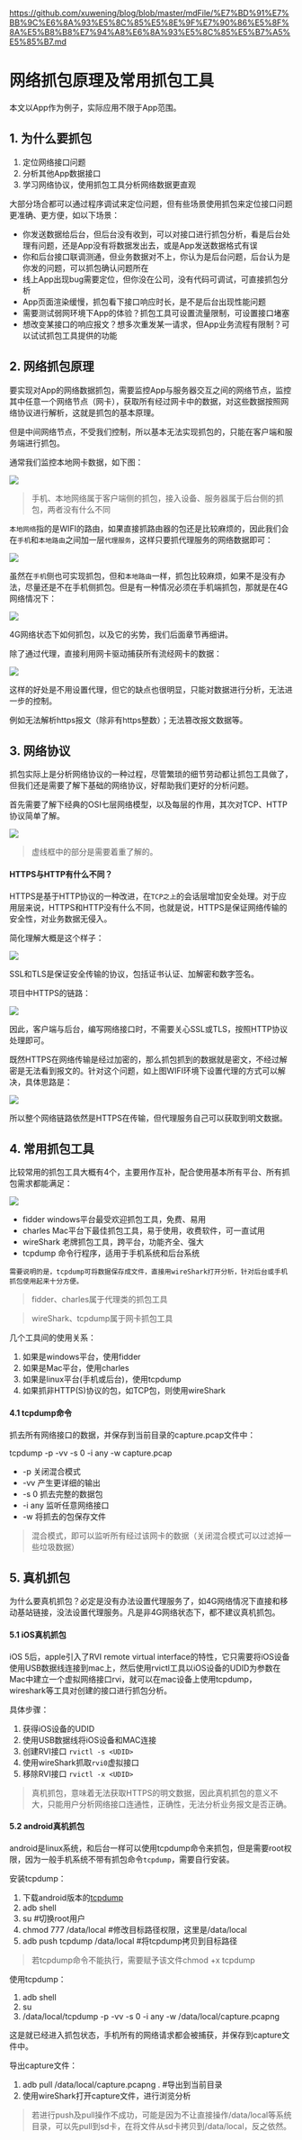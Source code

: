 https://github.com/xuwening/blog/blob/master/mdFile/%E7%BD%91%E7%BB%9C%E6%8A%93%E5%8C%85%E5%8E%9F%E7%90%86%E5%8F%8A%E5%B8%B8%E7%94%A8%E6%8A%93%E5%8C%85%E5%B7%A5%E5%85%B7.md
# 网络抓包原理及常用抓包工具

本文以App作为例子，实际应用不限于App范围。 

## 1. 为什么要抓包 

1. 定位网络接口问题
2. 分析其他App数据接口 
3. 学习网络协议，使用抓包工具分析网络数据更直观

大部分场合都可以通过程序调试来定位问题，但有些场景使用抓包来定位接口问题更准确、更方便，如以下场景：

* 你发送数据给后台，但后台没有收到，可以对接口进行抓包分析，看是后台处理有问题，还是App没有将数据发出去，或是App发送数据格式有误
* 你和后台接口联调测通，但业务数据对不上，你认为是后台问题，后台认为是你发的问题，可以抓包确认问题所在
* 线上App出现bug需要定位，但你没在公司，没有代码可调试，可直接抓包分析
* App页面渲染缓慢，抓包看下接口响应时长，是不是后台出现性能问题
* 需要测试弱网环境下App的体验？抓包工具可设置流量限制，可设置接口堵塞
* 想改变某接口的响应报文？想多次重发某一请求，但App业务流程有限制？可以试试抓包工具提供的功能

## 2. 网络抓包原理 

要实现对App的网络数据抓包，需要监控App与服务器交互之间的网络节点，监控其中任意一个网络节点（网卡），获取所有经过网卡中的数据，对这些数据按照网络协议进行解析，这就是抓包的基本原理。

但是中间网络节点，不受我们控制，所以基本无法实现抓包的，只能在客户端和服务端进行抓包。

通常我们监控本地网卡数据，如下图：

![](media/15202151762788.jpg)


> 手机、本地网络属于客户端侧的抓包，接入设备、服务器属于后台侧的抓包，两者没有什么不同

`本地网络`指的是WIFI的路由，如果直接抓路由器的包还是比较麻烦的，因此我们会在`手机`和`本地路由`之间加一层`代理服务`，这样只要抓代理服务的网络数据即可：

![](media/15202152735063.jpg)

虽然在`手机`侧也可实现抓包，但和`本地路由`一样，抓包比较麻烦，如果不是没有办法，尽量还是不在手机侧抓包。但是有一种情况必须在手机端抓包，那就是在4G网络情况下：

![](media/15202166703676.jpg)

4G网络状态下如何抓包，以及它的劣势，我们后面章节再细讲。

除了通过代理，直接利用网卡驱动捕获所有流经网卡的数据：

![](media/15308212392847.png)

这样的好处是不用设置代理，但它的缺点也很明显，只能对数据进行分析，无法进一步的控制。

例如无法解析https报文（除非有https整数）；无法篡改报文数据等。

## 3. 网络协议

抓包实际上是分析网络协议的一种过程，尽管繁琐的细节劳动都让抓包工具做了，但我们还是需要了解下基础的网络协议，好帮助我们更好的分析问题。

首先需要了解下经典的OSI七层网络模型，以及每层的作用，其次对TCP、HTTP协议简单了解。

![](media/15202186597224.jpg)

> 虚线框中的部分是需要着重了解的。

#### HTTPS与HTTP有什么不同？

HTTPS是基于HTTP协议的一种改进，在`TCP之上`的会话层增加安全处理。对于应用层来说，HTTPS和HTTP没有什么不同，也就是说，HTTPS是保证网络传输的安全性，对业务数据无侵入。

简化理解大概是这个样子：

![](media/15202321728587.jpg)

SSL和TLS是保证安全传输的协议，包括证书认证、加解密和数字签名。


项目中HTTPS的链路：

![](media/15202328329690.jpg)

因此，客户端与后台，编写网络接口时，不需要关心SSL或TLS，按照HTTP协议处理即可。

既然HTTPS在网络传输是经过加密的，那么抓包抓到的数据就是密文，不经过解密是无法看到报文的。针对这个问题，如上图WIFI环境下设置代理的方式可以解决，具体思路是：

![](media/15202347507381.jpg)

所以整个网络链路依然是HTTPS在传输，但代理服务自己可以获取到明文数据。


## 4. 常用抓包工具

比较常用的抓包工具大概有4个，主要用作互补，配合使用基本所有平台、所有抓包需求都能满足：

![](media/15202375411791.jpg)


* fidder  windows平台最受欢迎抓包工具，免费、易用
* charles  Mac平台下最佳抓包工具，易于使用，收费软件，可一直试用
* wireShark  老牌抓包工具，跨平台，功能齐全、强大
* tcpdump  命令行程序，适用于手机系统和后台系统

`需要说明的是，tcpdump可将数据保存成文件，直接用wireShark打开分析，针对后台或手机抓包使用起来十分方便。`

> fidder、charles属于代理类的抓包工具

> wireShark、tcpdump属于网卡抓包工具

几个工具间的使用关系：

1. 如果是windows平台，使用fidder
2. 如果是Mac平台，使用charles
3. 如果是linux平台(手机或后台)，使用tcpdump
4. 如果抓非HTTP(S)协议的包，如TCP包，则使用wireShark

#### 4.1 tcpdump命令

抓去所有网络接口的数据，并保存到当前目录的capture.pcap文件中：

tcpdump -p -vv -s 0 -i any -w capture.pcap

* -p 关闭混合模式
* -vv 产生更详细的输出
* -s 0 抓去完整的数据包
* -i any 监听任意网络接口
* -w 将抓去的包保存文件

> 混合模式，即可以监听所有经过该网卡的数据（关闭混合模式可以过滤掉一些垃圾数据）


## 5. 真机抓包

为什么要真机抓包？必定是没有办法设置代理服务了，如4G网络情况下直接和移动基站链接，没法设置代理服务。凡是非4G网络状态下，都不建议真机抓包。

#### 5.1 iOS真机抓包

iOS 5后，apple引入了RVI remote virtual interface的特性，它只需要将iOS设备使用USB数据线连接到mac上，然后使用rvictl工具以iOS设备的UDID为参数在Mac中建立一个虚拟网络接口rvi，就可以在mac设备上使用tcpdump，wireshark等工具对创建的接口进行抓包分析。

具体步骤：

1. 获得iOS设备的UDID
2. 使用USB数据线将iOS设备和MAC连接
3. 创建RVI接口 `rvictl -s <UDID>`
4. 使用wireShark抓取`rvi0`虚拟接口
5. 移除RVI接口 `rvictl -x <UDID>`

> 真机抓包，意味着无法获取HTTPS的明文数据，因此真机抓包的意义不大，只能用户分析网络接口连通性，正确性，无法分析业务报文是否正确。

#### 5.2 android真机抓包

android是linux系统，和后台一样可以使用tcpdump命令来抓包，但是需要root权限，因为一般手机系统不带有抓包命令`tcpdump`，需要自行安装。

安装tcpdump：

1. 下载android版本的[tcpdump](https://www.androidtcpdump.com)
2. adb shell
3. su #切换root用户
4. chmod 777 /data/local  #修改目标路径权限，这里是/data/local
5. adb push tcpdump /data/local #将tcpdump拷贝到目标路径

> 若tcpdump命令不能执行，需要赋予该文件chmod +x tcpdump

使用tcpdump：

1. adb shell
2. su
3. /data/local/tcpdump -p -vv -s 0 -i any -w /data/local/capture.pcapng

这是就已经进入抓包状态，手机所有的网络请求都会被捕获，并保存到capture文件中。

导出capture文件：

1. adb pull /data/local/capture.pcapng .  #导出到当前目录
2. 使用wireShark打开capture文件，进行浏览分析

> 若进行push及pull操作不成功，可能是因为不让直接操作/data/local等系统目录，可以先pull到sd卡，在将文件从sd卡拷贝到/data/local，反之依然。








